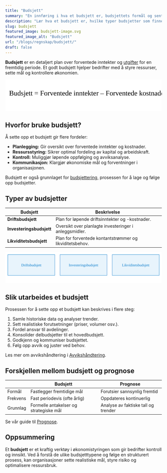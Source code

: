 ```yaml
---
title: "Budsjett"
summary: "En innføring i hva et budsjett er, budsjettets formål og sentrale komponenter. Dekker ulike budsjetttyper, bruksområder og hvordan et budsjett bidrar til god økonomistyring."
description: "Lær hva et budsjett er, hvilke typer budsjetter som finnes og hvordan et budsjett bidrar til god økonomistyring i norske bedrifter."
slug: budsjett
featured_image: budsjett-image.svg
featured_image_alt: "Budsjett"
url: "/blogs/regnskap/budsjett/"
draft: false
---
```


**Budsjett** er en detaljert plan over forventede inntekter og [utgifter](/blogs/regnskap/utgift "Utgift – Komplett Guide til Utgifter i Norsk Regnskap") for en fremtidig periode. Et godt budsjett hjelper bedrifter med å styre ressurser, sette mål og kontrollere økonomien.

![Budsjettformel](budsjett-formel.svg)

## Hvorfor bruke budsjett?

Å sette opp et budsjett gir flere fordeler:

* **Planlegging:** Gir oversikt over forventede inntekter og kostnader.
* **Ressursstyring:** Sikrer optimal fordeling av kapital og arbeidskraft.
* **Kontroll:** Muliggjør løpende oppfølging og avviksanalyse.
* **Kommunikasjon:** Klargjør økonomiske mål og forventninger i organisasjonen.

Budsjett er også grunnlaget for [budsjettering](/blogs/regnskap/hva-er-budsjettering "Hva er Budsjettering? Komplett Guide til Budsjettplanlegging for Bedrifter"), prosessen for å lage og følge opp budsjetter.

## Typer av budsjetter

| Budsjett               | Beskrivelse                                                   |
|------------------------|---------------------------------------------------------------|
| **Driftsbudsjett**     | Plan for løpende driftsinntekter og -kostnader.               |
| **Investeringsbudsjett** | Oversikt over planlagte investeringer i anleggsmidler.       |
| **Likviditetsbudsjett** | Plan for forventede kontantstrømmer og likviditetsbehov.      |

![Oversikt over budsjetttyper](budsjett-typer-oversikt.svg)

## Slik utarbeides et budsjett

Prosessen for å sette opp et budsjett kan beskrives i flere steg:

1. Samle historiske data og analyser trender.
2. Sett realistiske forutsetninger (priser, volumer osv.).
3. Fordel ansvar til avdelinger.
4. Konsolider delbudsjetter til et hovedbudsjett.
5. Godkjenn og kommuniser budsjettet.
6. Følg opp avvik og juster ved behov.

Les mer om avvikshåndtering i [Avvikshåndtering](/blogs/regnskap/hva-er-avvikshåndtering "Hva er Avvikshåndtering i Regnskap? Prosess, Metoder og Beste Praksis").

## Forskjellen mellom budsjett og prognose

|                      | **Budsjett**                                                  | **Prognose**                                                    |
|----------------------|---------------------------------------------------------------|-----------------------------------------------------------------|
| Formål               | Fastlegger fremtidige mål                                      | Forutsier sannsynlig fremtid                                     |
| Frekvens             | Fast periodevis (ofte årlig)                                   | Oppdateres kontinuerlig                                         |
| Grunnlag             | Formelle antakelser og strategiske mål                         | Analyse av faktiske tall og trender                              |

Se vår guide til [Prognose](/blogs/regnskap/hva-er-prognose "Hva er Prognose? Komplett Guide til Prognoseplanlegging").

## Oppsummering

Et **budsjett** er et kraftig verktøy i økonomistyringen som gir bedrifter kontroll og innsikt. Ved å forstå de ulike budsjetttypene og følge en strukturert prosess, kan organisasjoner sette realistiske mål, styre risiko og optimalisere ressursbruk.
